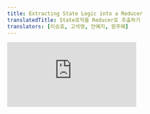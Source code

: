 ```yaml
---
title: Extracting State Logic into a Reducer
translatedTitle: State로직을 Reducer로 추출하기
translators: [이승효, 고석영, 안예지, 원주혜]
---
```


<iframe 
  style={{aspectRatio: 1.7778, width: '100%'}} 
  src="https://www.youtube.com/embed/playlist?list=PLjQV3hketAJkh6BEl0n4PDS_2fBd0cS9v&index=27"
  title="YouTube video player" 
  frameBorder="0" 
/>

<Intro>

Components with many state updates spread across many event handlers can get overwhelming. For these cases, you can consolidate all the state update logic outside your component in a single function, called a _reducer_.
<Trans>여러 개의 state 업데이트가 여러 이벤트 핸들러에 분산되어 있는 컴포넌트는 과부하가 걸릴 수 있습니다. 이러한 경우, _reducer_ 라고 하는 단일 함수를 통해 컴포넌트 외부의 모든 state 업데이트 로직을 통합할 수 있습니다.</Trans>

</Intro>

<YouWillLearn>

- What a reducer function is
- How to refactor `useState` to `useReducer`
- When to use a reducer
- How to write one well

<TransBlock>
- reducer 함수란 무엇인가
- `useState`를 `useReducer`로 리팩토링 하는 방법
- reducer를 사용해야 하는 경우
- reducer를 잘 작성하는 방법
</TransBlock>

</YouWillLearn>

## Consolidate state logic with a reducer<Trans>reducer로 state 로직 통합하기</Trans> {/*consolidate-state-logic-with-a-reducer*/}

As your components grow in complexity, it can get harder to see at a glance all the different ways in which a component's state gets updated. For example, the `TaskApp` component below holds an array of `tasks` in state and uses three different event handlers to add, remove, and edit tasks:
<Trans>컴포넌트가 복잡해지면 컴포넌트의 state가 업데이트되는 다양한 경우를 한눈에 파악하기 어려워질 수 있습니다. 예를 들어,아래의 `TaskApp` 컴포넌트는 state에 `tasks` 배열을 보유하고 있으며, 세 가지의 이벤트 핸들러를 사용하여 task를 추가, 제거 및 수정합니다:</Trans>

<Sandpack>

```js App.js
import { useState } from 'react';
import AddTask from './AddTask.js';
import TaskList from './TaskList.js';

export default function TaskApp() {
  const [tasks, setTasks] = useState(initialTasks);

  function handleAddTask(text) {
    setTasks([
      ...tasks,
      {
        id: nextId++,
        text: text,
        done: false,
      },
    ]);
  }

  function handleChangeTask(task) {
    setTasks(
      tasks.map((t) => {
        if (t.id === task.id) {
          return task;
        } else {
          return t;
        }
      })
    );
  }

  function handleDeleteTask(taskId) {
    setTasks(tasks.filter((t) => t.id !== taskId));
  }

  return (
    <>
      <h1>Prague itinerary</h1>
      <AddTask onAddTask={handleAddTask} />
      <TaskList
        tasks={tasks}
        onChangeTask={handleChangeTask}
        onDeleteTask={handleDeleteTask}
      />
    </>
  );
}

let nextId = 3;
const initialTasks = [
  {id: 0, text: 'Visit Kafka Museum', done: true},
  {id: 1, text: 'Watch a puppet show', done: false},
  {id: 2, text: 'Lennon Wall pic', done: false},
];
```

```js AddTask.js hidden
import { useState } from 'react';

export default function AddTask({onAddTask}) {
  const [text, setText] = useState('');
  return (
    <>
      <input
        placeholder="Add task"
        value={text}
        onChange={(e) => setText(e.target.value)}
      />
      <button
        onClick={() => {
          setText('');
          onAddTask(text);
        }}>
        Add
      </button>
    </>
  );
}
```

```js TaskList.js hidden
import { useState } from 'react';

export default function TaskList({tasks, onChangeTask, onDeleteTask}) {
  return (
    <ul>
      {tasks.map((task) => (
        <li key={task.id}>
          <Task task={task} onChange={onChangeTask} onDelete={onDeleteTask} />
        </li>
      ))}
    </ul>
  );
}

function Task({task, onChange, onDelete}) {
  const [isEditing, setIsEditing] = useState(false);
  let taskContent;
  if (isEditing) {
    taskContent = (
      <>
        <input
          value={task.text}
          onChange={(e) => {
            onChange({
              ...task,
              text: e.target.value,
            });
          }}
        />
        <button onClick={() => setIsEditing(false)}>Save</button>
      </>
    );
  } else {
    taskContent = (
      <>
        {task.text}
        <button onClick={() => setIsEditing(true)}>Edit</button>
      </>
    );
  }
  return (
    <label>
      <input
        type="checkbox"
        checked={task.done}
        onChange={(e) => {
          onChange({
            ...task,
            done: e.target.checked,
          });
        }}
      />
      {taskContent}
      <button onClick={() => onDelete(task.id)}>Delete</button>
    </label>
  );
}
```

```css
button {
  margin: 5px;
}
li {
  list-style-type: none;
}
ul,
li {
  margin: 0;
  padding: 0;
}
```

</Sandpack>

Each of its event handlers calls `setTasks` in order to update the state. As this component grows, so does the amount of state logic sprinkled throughout it. To reduce this complexity and keep all your logic in one easy-to-access place, you can move that state logic into a single function outside your component, **called a "reducer".**
<Trans>각 이벤트 핸들러는 state를 업데이트하기 위해 `setTasks`를 호출합니다. 컴포넌트가 커질수록 여기저기 흩어져 있는 state 로직의 양도 늘어납니다. 복잡성을 줄이고 모든 로직을 접근하기 쉽게 한 곳에 모으려면, state 로직을 컴포넌트 외부의 **reducer라고 하는** 단일 함수로 옮길 수 있습니다.</Trans>

Reducers are a different way to handle state. You can migrate from `useState` to `useReducer` in three steps:
<Trans>Reducer는 state를 관리하는 다른 방법입니다. `useState`에서 `useReducer`로 마이그레이션하는 방법은 세 단계로 진행됩니다:</Trans>

1. **Move** from setting state to dispatching actions.
2. **Write** a reducer function.
3. **Use** the reducer from your component.

<TransBlock>
  1. state를 설정하는 것에서 action들을 전달하는 것으로 **변경**하기
  2. reducer 함수 **작성**하기
  3. 컴포넌트에서 reducer **사용**하기
</TransBlock>

### Step 1: Move from setting state to dispatching actions<Trans>state 설정을 action들의 전달로 바꾸기</Trans> {/*step-1-move-from-setting-state-to-dispatching-actions*/}

Your event handlers currently specify _what to do_ by setting state:
<Trans>현재 이벤트 핸들러는 state를 설정하여 _수행할 작업_ 을 지정하고 있습니다:</Trans>

```js
function handleAddTask(text) {
  setTasks([
    ...tasks,
    {
      id: nextId++,
      text: text,
      done: false,
    },
  ]);
}

function handleChangeTask(task) {
  setTasks(
    tasks.map((t) => {
      if (t.id === task.id) {
        return task;
      } else {
        return t;
      }
    })
  );
}

function handleDeleteTask(taskId) {
  setTasks(tasks.filter((t) => t.id !== taskId));
}
```

Remove all the state setting logic. What you are left with are three event handlers:
<Trans>모든 state 설정 로직을 제거합니다. 이제 세 개의 이벤트 핸들러만 남았습니다:</Trans>

- `handleAddTask(text)` is called when the user presses "Add".
- `handleChangeTask(task)` is called when the user toggles a task or presses "Save".
- `handleDeleteTask(taskId)` is called when the user presses "Delete".

<TransBlock>
  - 사용자가 "Add"를 누르면 `handleAddTask(text)`가 호출됩니다.
  - 사용자가 task를 토글하거나 "Save"를 누르면 `handleChangeTask(task)`가 호출됩니다.
  - 사용자가 "Delete"를 누르면 `handleDeleteTask(taskId)`가 호출됩니다.
</TransBlock>

Managing state with reducers is slightly different from directly setting state. Instead of telling React "what to do" by setting state, you specify "what the user just did" by dispatching "actions" from your event handlers. (The state update logic will live elsewhere!) So instead of "setting `tasks`" via an event handler, you're dispatching an "added/changed/deleted a task" action. This is more descriptive of the user's intent.
<Trans>reducer를 사용한 state 관리는 state를 직접 설정하는 것과 약간 다릅니다. state를 설정하여 React에게 "무엇을 할 지"를 지시하는 대신, 이벤트 핸들러에서 "action"을 전달하여 "사용자가 방금 한 일"을 지정합니다. (state 업데이트 로직은 다른 곳에 있습니다!) 즉, 이벤트 핸들러를 통해 "`tasks`를 설정"하는 대신 "task를 추가/변경/삭제"하는 action을 전달하는 것입니다. 이러한 방식이 사용자의 의도를 더 명확하게 설명합니다.</Trans>

```js
function handleAddTask(text) {
  dispatch({
    type: 'added',
    id: nextId++,
    text: text,
  });
}

function handleChangeTask(task) {
  dispatch({
    type: 'changed',
    task: task,
  });
}

function handleDeleteTask(taskId) {
  dispatch({
    type: 'deleted',
    id: taskId,
  });
}
```

The object you pass to `dispatch` is called an "action":
<Trans>`dispatch` 함수에 넣어준 객체를 "action" 이라고 합니다:</Trans>

```js {3-7}
function handleDeleteTask(taskId) {
  dispatch(
    // "action" object:
    {
      type: 'deleted',
      id: taskId,
    }
  );
}
```

It is a regular JavaScript object. You decide what to put in it, but generally it should contain the minimal information about _what happened_. (You will add the `dispatch` function itself in a later step.)
<Trans>이 객체는 일반적인 JavaScript 객체입니다. 여기에 무엇을 넣을지는 여러분이 결정하지만, 일반적으로 _무슨 일이 일어났는지_ 에 대한 최소한의 정보를 포함해야 합니다. (`dispatch` 함수 자체는 이후 단계에서 추가할 것입니다.)</Trans>

<Note>

An action object can have any shape.
<Trans>action 객체는 어떤 형태든 될 수 있습니다.</Trans>

By convention, it is common to give it a string `type` that describes what happened, and pass any additional information in other fields. The `type` is specific to a component, so in this example either `'added'` or `'added_task'` would be fine. Choose a name that says what happened!
<Trans>그렇지만 무슨 일이 일어나는지 설명하는 문자열 타입의 `type`을 지정하고 추가적인 정보는 다른 필드를 통해 전달하도록 작성하는게 일반적입니다. `type`은 컴포넌트에 따라 다르므로 이 예에서는 `'added'` 또는 `'added_task'`를 사용하면 됩니다. 무슨 일이 일어나는지를 설명하는 이름을 선택하세요!</Trans>

```js
dispatch({
  // specific to component
  type: 'what_happened',
  // other fields go here
});
```

</Note>

### Step 2: Write a reducer function<Trans>reducer 함수 작성하기</Trans> {/*step-2-write-a-reducer-function*/}

A reducer function is where you will put your state logic. It takes two arguments, the current state and the action object, and it returns the next state:
<Trans>reducer 함수에 state 로직을 둘 수 있습니다. 이 함수는 두 개의 매개변수를 가지는데, 하나는 현재 state이고 하나는 action 객체입니다. 그리고 이 함수가 다음 state를 반환합니다:</Trans>

```js
function yourReducer(state, action) {
  // return next state for React to set
}
```

React will set the state to what you return from the reducer.
<Trans>React는 reducer로부터 반환된 것을 state로 설정할 것입니다.</Trans>

To move your state setting logic from your event handlers to a reducer function in this example, you will:
<Trans>state를 설정하는 로직을 이벤트 핸들러에서 reducer 함수로 옮기기 위해서 다음과 같이 진행해 보세요:</Trans>

1. Declare the current state (`tasks`) as the first argument.
2. Declare the `action` object as the second argument.
3. Return the _next_ state from the reducer (which React will set the state to).

<TransBlock>
  1. 현재의 state(`tasks`)를 첫 번째 매개변수로 선언하세요.
  2. `action` 객체를 두 번째 매개변수로 선언하세요.
  3. _다음_ state를 reducer 함수에서 반환하세요. (React가 state로 설정할 것입니다.)
</TransBlock>

Here is all the state setting logic migrated to a reducer function:
<Trans>아래는 모든 state 설정 로직을 reducer 함수로 옮긴 내용입니다:</Trans>

```js
function tasksReducer(tasks, action) {
  if (action.type === 'added') {
    return [
      ...tasks,
      {
        id: action.id,
        text: action.text,
        done: false,
      },
    ];
  } else if (action.type === 'changed') {
    return tasks.map((t) => {
      if (t.id === action.task.id) {
        return action.task;
      } else {
        return t;
      }
    });
  } else if (action.type === 'deleted') {
    return tasks.filter((t) => t.id !== action.id);
  } else {
    throw Error('Unknown action: ' + action.type);
  }
}
```

Because the reducer function takes state (`tasks`) as an argument, you can **declare it outside of your component.** This decreases the indentation level and can make your code easier to read.
<Trans>reducer 함수는 state(`tasks`)를 매개변수로 갖기 때문에, **컴포넌트 밖에서 reducer 함수를 선언**할 수 있습니다. 이렇게 하면 들여쓰기 단계도 줄이고 코드를 읽기 쉽게 만들 수 있습니다.</Trans>

<Note>

The code above uses if/else statements, but it's a convention to use [switch statements](https://developer.mozilla.org/docs/Web/JavaScript/Reference/Statements/switch) inside reducers. The result is the same, but it can be easier to read switch statements at a glance.
<Trans>위에 있던 코드는 if/else 구문을 사용합니다. 그러나 reducer 안에서는 [switch 구문](https://developer.mozilla.org/docs/Web/JavaScript/Reference/Statements/switch)을 사용하는 게 일반적입니다. 결과는 똑같지만 switch 구문이 한눈에 봐도 읽기 더 편합니다.</Trans>

We'll be using them throughout the rest of this documentation like so:
<Trans>우리는 이 문서의 나머지 부분에서 다음과 같이 reducer 함수를 작성할 것입니다:</Trans>

```js
function tasksReducer(tasks, action) {
  switch (action.type) {
    case 'added': {
      return [
        ...tasks,
        {
          id: action.id,
          text: action.text,
          done: false,
        },
      ];
    }
    case 'changed': {
      return tasks.map((t) => {
        if (t.id === action.task.id) {
          return action.task;
        } else {
          return t;
        }
      });
    }
    case 'deleted': {
      return tasks.filter((t) => t.id !== action.id);
    }
    default: {
      throw Error('Unknown action: ' + action.type);
    }
  }
}
```

We recommend wrapping each `case` block into the `{` and `}` curly braces so that variables declared inside of different `case`s don't clash with each other. Also, a `case` should usually end with a `return`. If you forget to `return`, the code will "fall through" to the next `case`, which can lead to mistakes!
<Trans>case 블럭을 모두 중괄호 `{` 와 `}`로 감싸는 걸 추천합니다. 이렇게 하면 다양한 `case`들 안에서 선언된 변수들이 서로 충돌하지 않습니다. 또한, 하나의 `case`는 보통 `return`으로 끝나야합니다. 만약 `return`을 잊는다면 이 코드는 다음 `case`에 빠지게 될 것이고, 이는 실수로 이어질 수 있습니다. </Trans>

If you're not yet comfortable with switch statements, using if/else is completely fine.
<Trans>아직 switch 구문에 익숙하지 않다면, if/else를 사용하는 것도 전혀 지장이 없습니다.</Trans>

</Note>

<DeepDive>

#### Why are reducers called this way?<Trans>왜 reducer라고 부를까요?</Trans> {/*why-are-reducers-called-this-way*/}

Although reducers can "reduce" the amount of code inside your component, they are actually named after the [`reduce()`](https://developer.mozilla.org/en-US/docs/Web/JavaScript/Reference/Global_Objects/Array/Reduce) operation that you can perform on arrays.
<Trans>reducer들이 비록 컴포넌트 안에 있는 코드의 양을 “줄여주긴” 하지만, 이건 사실 배열에서 사용하는 [`reduce()`](https://developer.mozilla.org/en-US/docs/Web/JavaScript/Reference/Global_Objects/Array/Reduce) 연산을 따서 지은 이름입니다.</Trans>

The `reduce()` operation lets you take an array and "accumulate" a single value out of many:
<Trans>`reduce()` 연산은 배열을 가지고 많은 값들을 하나의 값으로 "누적"할 수 있습니다.</Trans>

```
const arr = [1, 2, 3, 4, 5];
const sum = arr.reduce(
  (result, number) => result + number
); // 1 + 2 + 3 + 4 + 5
```

The function you pass to `reduce` is known as a "reducer". It takes the _result so far_ and the _current item,_ then it returns the _next result._ React reducers are an example of the same idea: they take the _state so far_ and the _action_, and return the _next state._ In this way, they accumulate actions over time into state.
<Trans>`reduce`로 넘기는 함수가 “reducer”로 알려져 있습니다. _지금까지의 결과_ 와 _현재의 아이템_ 을 가지고, _다음 결과_ 를 반환합니다. React reducer는 이 아이디어와 똑같은 예시입니다. React reducer도 _지금까지의 state_ 와 _action_ 을 가지고 _다음 state_ 를 반환합니다. 이런 방식으로 시간이 지나면서 action들을 state로 모으게 됩니다.</Trans>

You could even use the `reduce()` method with an `initialState` and an array of `actions` to calculate the final state by passing your reducer function to it:
<Trans>심지어 `reduce()` 메서드를 `initialState`와 `actions` 배열을 사용해서 reducer로 최종 state를 계산할 수도 있습니다: </Trans>

<Sandpack>

```js index.js active
import tasksReducer from './tasksReducer.js';

let initialState = [];
let actions = [
  {type: 'added', id: 1, text: 'Visit Kafka Museum'},
  {type: 'added', id: 2, text: 'Watch a puppet show'},
  {type: 'deleted', id: 1},
  {type: 'added', id: 3, text: 'Lennon Wall pic'},
];

let finalState = actions.reduce(tasksReducer, initialState);

const output = document.getElementById('output');
output.textContent = JSON.stringify(finalState, null, 2);
```

```js tasksReducer.js
export default function tasksReducer(tasks, action) {
  switch (action.type) {
    case 'added': {
      return [
        ...tasks,
        {
          id: action.id,
          text: action.text,
          done: false,
        },
      ];
    }
    case 'changed': {
      return tasks.map((t) => {
        if (t.id === action.task.id) {
          return action.task;
        } else {
          return t;
        }
      });
    }
    case 'deleted': {
      return tasks.filter((t) => t.id !== action.id);
    }
    default: {
      throw Error('Unknown action: ' + action.type);
    }
  }
}
```

```html public/index.html
<pre id="output"></pre>
```

</Sandpack>

You probably won't need to do this yourself, but this is similar to what React does!
<Trans>이 작업을 직접 할 필요는 없겠지만, 이것은 React가 하는 것과 비슷합니다!</Trans>

</DeepDive>

### Step 3: Use the reducer from your component<Trans>컴포넌트에서 reducer 사용하기</Trans> {/*step-3-use-the-reducer-from-your-component*/}

Finally, you need to hook up the `tasksReducer` to your component. Import the `useReducer` Hook from React:
<Trans>마지막으로, 컴포넌트에 `tasksReducer`를 연결해야 합니다. React에서 `useReducer` Hook을 import하세요:</Trans>

```js
import { useReducer } from 'react';
```

Then you can replace `useState`:
<Trans>그런 다음, `useState` 대신:</Trans>

```js
const [tasks, setTasks] = useState(initialTasks);
```

with `useReducer` like so:
<Trans>`useReducer`로 바꿔주세요:</Trans>

```js
const [tasks, dispatch] = useReducer(tasksReducer, initialTasks);
```

The `useReducer` Hook is similar to `useState`—you must pass it an initial state and it returns a stateful value and a way to set state (in this case, the dispatch function). But it's a little different.
<Trans>`useReducer` Hook은 `useState`와 비슷합니다. 초기 state 값을 전달해야 하며, 그 결과로 state 값과 state 설정자 함수(useReducer의 경우 dispatch 함수)를 반환합니다. 하지만 조금 다른 점이 있습니다.</Trans>

The `useReducer` Hook takes two arguments:
<Trans>`useReducer` Hook은 두 개의 인자를 받습니다:</Trans>

1. A reducer function
2. An initial state

<TransBlock>
  1. reducer 함수
  2. 초기 state
</TransBlock>

And it returns:
<Trans>그리고 아래 내용을 반환합니다:</Trans>

1. A stateful value
2. A dispatch function (to "dispatch" user actions to the reducer)

<TransBlock>
  1. state값
  2. dispatch 함수 (사용자의 action을 reducer에 “전달”해주는 함수)
</TransBlock>

Now it's fully wired up! Here, the reducer is declared at the bottom of the component file:
<Trans>이제 완전히 연결되었습니다! 이제 reducer는 컴포넌트 파일 하단에 선언되어 있습니다: </Trans>

<Sandpack>

```js App.js
import { useReducer } from 'react';
import AddTask from './AddTask.js';
import TaskList from './TaskList.js';

export default function TaskApp() {
  const [tasks, dispatch] = useReducer(tasksReducer, initialTasks);

  function handleAddTask(text) {
    dispatch({
      type: 'added',
      id: nextId++,
      text: text,
    });
  }

  function handleChangeTask(task) {
    dispatch({
      type: 'changed',
      task: task,
    });
  }

  function handleDeleteTask(taskId) {
    dispatch({
      type: 'deleted',
      id: taskId,
    });
  }

  return (
    <>
      <h1>Prague itinerary</h1>
      <AddTask onAddTask={handleAddTask} />
      <TaskList
        tasks={tasks}
        onChangeTask={handleChangeTask}
        onDeleteTask={handleDeleteTask}
      />
    </>
  );
}

function tasksReducer(tasks, action) {
  switch (action.type) {
    case 'added': {
      return [
        ...tasks,
        {
          id: action.id,
          text: action.text,
          done: false,
        },
      ];
    }
    case 'changed': {
      return tasks.map((t) => {
        if (t.id === action.task.id) {
          return action.task;
        } else {
          return t;
        }
      });
    }
    case 'deleted': {
      return tasks.filter((t) => t.id !== action.id);
    }
    default: {
      throw Error('Unknown action: ' + action.type);
    }
  }
}

let nextId = 3;
const initialTasks = [
  {id: 0, text: 'Visit Kafka Museum', done: true},
  {id: 1, text: 'Watch a puppet show', done: false},
  {id: 2, text: 'Lennon Wall pic', done: false},
];
```

```js AddTask.js hidden
import { useState } from 'react';

export default function AddTask({onAddTask}) {
  const [text, setText] = useState('');
  return (
    <>
      <input
        placeholder="Add task"
        value={text}
        onChange={(e) => setText(e.target.value)}
      />
      <button
        onClick={() => {
          setText('');
          onAddTask(text);
        }}>
        Add
      </button>
    </>
  );
}
```

```js TaskList.js hidden
import { useState } from 'react';

export default function TaskList({tasks, onChangeTask, onDeleteTask}) {
  return (
    <ul>
      {tasks.map((task) => (
        <li key={task.id}>
          <Task task={task} onChange={onChangeTask} onDelete={onDeleteTask} />
        </li>
      ))}
    </ul>
  );
}

function Task({task, onChange, onDelete}) {
  const [isEditing, setIsEditing] = useState(false);
  let taskContent;
  if (isEditing) {
    taskContent = (
      <>
        <input
          value={task.text}
          onChange={(e) => {
            onChange({
              ...task,
              text: e.target.value,
            });
          }}
        />
        <button onClick={() => setIsEditing(false)}>Save</button>
      </>
    );
  } else {
    taskContent = (
      <>
        {task.text}
        <button onClick={() => setIsEditing(true)}>Edit</button>
      </>
    );
  }
  return (
    <label>
      <input
        type="checkbox"
        checked={task.done}
        onChange={(e) => {
          onChange({
            ...task,
            done: e.target.checked,
          });
        }}
      />
      {taskContent}
      <button onClick={() => onDelete(task.id)}>Delete</button>
    </label>
  );
}
```

```css
button {
  margin: 5px;
}
li {
  list-style-type: none;
}
ul,
li {
  margin: 0;
  padding: 0;
}
```

</Sandpack>

If you want, you can even move the reducer to a different file:
<Trans>원한다면, reducer를 다른 파일로 분리하는 것도 가능합니다:</Trans>

<Sandpack>

```js App.js
import { useReducer } from 'react';
import AddTask from './AddTask.js';
import TaskList from './TaskList.js';
import tasksReducer from './tasksReducer.js';

export default function TaskApp() {
  const [tasks, dispatch] = useReducer(tasksReducer, initialTasks);

  function handleAddTask(text) {
    dispatch({
      type: 'added',
      id: nextId++,
      text: text,
    });
  }

  function handleChangeTask(task) {
    dispatch({
      type: 'changed',
      task: task,
    });
  }

  function handleDeleteTask(taskId) {
    dispatch({
      type: 'deleted',
      id: taskId,
    });
  }

  return (
    <>
      <h1>Prague itinerary</h1>
      <AddTask onAddTask={handleAddTask} />
      <TaskList
        tasks={tasks}
        onChangeTask={handleChangeTask}
        onDeleteTask={handleDeleteTask}
      />
    </>
  );
}

let nextId = 3;
const initialTasks = [
  {id: 0, text: 'Visit Kafka Museum', done: true},
  {id: 1, text: 'Watch a puppet show', done: false},
  {id: 2, text: 'Lennon Wall pic', done: false},
];
```

```js tasksReducer.js
export default function tasksReducer(tasks, action) {
  switch (action.type) {
    case 'added': {
      return [
        ...tasks,
        {
          id: action.id,
          text: action.text,
          done: false,
        },
      ];
    }
    case 'changed': {
      return tasks.map((t) => {
        if (t.id === action.task.id) {
          return action.task;
        } else {
          return t;
        }
      });
    }
    case 'deleted': {
      return tasks.filter((t) => t.id !== action.id);
    }
    default: {
      throw Error('Unknown action: ' + action.type);
    }
  }
}
```

```js AddTask.js hidden
import { useState } from 'react';

export default function AddTask({onAddTask}) {
  const [text, setText] = useState('');
  return (
    <>
      <input
        placeholder="Add task"
        value={text}
        onChange={(e) => setText(e.target.value)}
      />
      <button
        onClick={() => {
          setText('');
          onAddTask(text);
        }}>
        Add
      </button>
    </>
  );
}
```

```js TaskList.js hidden
import { useState } from 'react';

export default function TaskList({tasks, onChangeTask, onDeleteTask}) {
  return (
    <ul>
      {tasks.map((task) => (
        <li key={task.id}>
          <Task task={task} onChange={onChangeTask} onDelete={onDeleteTask} />
        </li>
      ))}
    </ul>
  );
}

function Task({task, onChange, onDelete}) {
  const [isEditing, setIsEditing] = useState(false);
  let taskContent;
  if (isEditing) {
    taskContent = (
      <>
        <input
          value={task.text}
          onChange={(e) => {
            onChange({
              ...task,
              text: e.target.value,
            });
          }}
        />
        <button onClick={() => setIsEditing(false)}>Save</button>
      </>
    );
  } else {
    taskContent = (
      <>
        {task.text}
        <button onClick={() => setIsEditing(true)}>Edit</button>
      </>
    );
  }
  return (
    <label>
      <input
        type="checkbox"
        checked={task.done}
        onChange={(e) => {
          onChange({
            ...task,
            done: e.target.checked,
          });
        }}
      />
      {taskContent}
      <button onClick={() => onDelete(task.id)}>Delete</button>
    </label>
  );
}
```

```css
button {
  margin: 5px;
}
li {
  list-style-type: none;
}
ul,
li {
  margin: 0;
  padding: 0;
}
```

</Sandpack>

Component logic can be easier to read when you separate concerns like this. Now the event handlers only specify _what happened_ by dispatching actions, and the reducer function determines _how the state updates_ in response to them.
<Trans>이렇게 관심사를 분리하면 컴포넌트 로직을 더 쉽게 읽을 수 있습니다. 이제 이벤트 핸들러는 action을 전달하여 _무슨 일이 일어났는지_ 만 지정하고, reducer 함수는 action에 대한 응답으로 _state가 어떻게 변경되는지_ 를 결정합니다.</Trans>

## Comparing `useState` and `useReducer`<Trans>`useState`와 `useReducer` 비교하기</Trans> {/*comparing-usestate-and-usereducer*/}

Reducers are not without downsides! Here's a few ways you can compare them:
<Trans>Reducer도 좋은 점만 있는 것은 아닙니다! 다음은 useState 와 useReducer 를 비교할 수 있는 몇 가지 방법입니다:</Trans>

- **Code size:** Generally, with `useState` you have to write less code upfront. With `useReducer`, you have to write both a reducer function _and_ dispatch actions. However, `useReducer` can help cut down on the code if many event handlers modify state in a similar way.
<Trans>**코드 크기:** 일반적으로 `useState`를 사용하면 미리 작성해야 하는 코드가 줄어듭니다. `useReducer`를 사용하면 reducer 함수 _와_ action을 전달하는 부분 모두 작성해야 합니다. 하지만 많은 이벤트 핸들러가 비슷한 방식으로 state를 업데이트하는 경우 `useReducer`를 사용하면 코드를 줄이는 데 도움이 될 수 있습니다.</Trans>
- **Readability:** `useState` is very easy to read when the state updates are simple. When they get more complex, they can bloat your component's code and make it difficult to scan. In this case, `useReducer` lets you cleanly separate the _how_ of update logic from the _what happened_ of event handlers.
<Trans>**가독성:** `useState`로 간단한 state를 업데이트 하는 경우 가독성이 좋습니다. 그렇지만 state의 구조가 더욱 복잡해지면, 컴포넌트의 코드의 양이 부풀어 오르고 한눈에 읽기 어려워질 수 있습니다. 이 경우 `useReducer`를 사용하면 업데이트 로직이 _어떻게 동작_ 하는지와 이벤트 핸들러를 통해 _무엇이 일어났는지_ 를 깔끔하게 분리할 수 있습니다.</Trans>
- **Debugging:** When you have a bug with `useState`, it can be difficult to tell _where_ the state was set incorrectly, and _why_. With `useReducer`, you can add a console log into your reducer to see every state update, and _why_ it happened (due to which `action`). If each `action` is correct, you'll know that the mistake is in the reducer logic itself. However, you have to step through more code than with `useState`.
<Trans>**디버깅:** `useState`에 버그가 있는 경우, state가 _어디서_ 잘못 설정되었는지, 그리고 _왜 그런지_ 알기 어려울 수 있습니다. `useReducer`를 사용하면, reducer에 콘솔 로그를 추가하여 모든 state 업데이트와 _왜_ (어떤 action으로 인해) 버그가 발생했는지 확인할 수 있습니다. 각 `action`이 정확하다면, 버그가 reducer 로직 자체에 있다는 것을 알 수 있습니다. 하지만 `useState`를 사용할 때보다 더 많은 코드를 살펴봐야 합니다.</Trans>
- **Testing:** A reducer is a pure function that doesn't depend on your component. This means that you can export and test it separately in isolation. While generally it's best to test components in a more realistic environment, for complex state update logic it can be useful to assert that your reducer returns a particular state for a particular initial state and action.
<Trans>**테스팅:** reducer는 컴포넌트에 의존하지 않는 순수한 함수입니다. 즉, 별도로 분리해서 내보내거나 테스트할 수 있습니다. 일반적으로 보다 현실적인 환경에서 컴포넌트를 테스트하는 것이 가장 좋지만, 복잡한 state 업데이트 로직의 경우 reducer가 특정 초기 state와 action에 대해 특정 state를 반환한다고 단언하는 것이 유용할 수 있습니다.</Trans>
- **Personal preference:** Some people like reducers, others don't. That's okay. It's a matter of preference. You can always convert between `useState` and `useReducer` back and forth: they are equivalent!
<Trans>**개인 취향:** 어떤 사람은 reducer를 좋아하고 어떤 사람은 싫어합니다. 괜찮습니다. 취향의 문제니까요. `useState` 와 `useReducer`는 언제든지 앞뒤로 변환할 수 있으며, 서로 동등합니다!</Trans>

We recommend using a reducer if you often encounter bugs due to incorrect state updates in some component, and want to introduce more structure to its code. You don't have to use reducers for everything: feel free to mix and match! You can even `useState` and `useReducer` in the same component.
<Trans>일부 컴포넌트에서 잘못된 state 업데이트로 인해 버그가 자주 발생하고 코드에 더 많은 구조를 도입하려는 경우 reducer를 사용하는 것이 좋습니다. 모든 컴포넌트에 reducer를 사용할 필요는 없으니 자유롭게 섞어서 사용하세요! 심지어 같은 컴포넌트에서 `useState`와 `useReducer`를 함께 사용할 수도 있습니다.</Trans>

## Writing reducers well<Trans>reducer 잘 작성하기</Trans> {/*writing-reducers-well*/}

Keep these two tips in mind when writing reducers:
<Trans>reducer를 작성할 때 다음 두 개의 팁을 기억하세요:</Trans>

- **Reducers must be pure.** Similar to [state updater functions](/learn/queueing-a-series-of-state-updates), reducers run during rendering! (Actions are queued until the next render.) This means that reducers [must be pure](/learn/keeping-components-pure)—same inputs always result in the same output. They should not send requests, schedule timeouts, or perform any side effects (operations that impact things outside the component). They should update [objects](/learn/updating-objects-in-state) and [arrays](/learn/updating-arrays-in-state) without mutations.
<Trans>**reducer는 반드시 순수해야 합니다.** [state 설정 함수](/learn/queueing-a-series-of-state-updates)와 비슷하게, reducer는 렌더링 중에 실행됩니다! (action은 다음 렌더링까지 대기합니다.) 즉, reducer는 [반드시 순수](/learn/keeping-components-pure)해야 합니다. 즉, 입력 값이 같다면 결과 값도 항상 같아야 합니다. 요청을 보내거나 timeout을 스케쥴링하거나 사이드 이펙트(컴포넌트 외부에 영향을 미치는 작업)을 수행해서는 안 됩니다. reducer는 [객체](/learn/updating-objects-in-state) 및 [배열](/learn/updating-arrays-in-state)을 변이 없이 업데이트해야 합니다.</Trans>

- **Each action describes a single user interaction, even if that leads to multiple changes in the data.** For example, if a user presses "Reset" on a form with five fields managed by a reducer, it makes more sense to dispatch one `reset_form` action rather than five separate `set_field` actions. If you log every action in a reducer, that log should be clear enough for you to reconstruct what interactions or responses happened in what order. This helps with debugging!
<Trans>**각 action은 여러 데이터가 변경되더라도, 하나의 사용자 상호작용을 설명해야 합니다.** 예를 들어,사용자가 reducer가 관리하는 5개의 필드가 있는 양식에서 '재설정'을 누른 경우, 5개의 개별 `set_field action`보다는 하나의 `reset_form action`을 전송하는 것이 더 합리적입니다. 모든 action을 reducer에 기록하면 어떤 상호작용이나 응답이 어떤 순서로 일어났는지 재구성할 수 있을 만큼 로그가 명확해야 합니다. 이는 디버깅에 도움이 됩니다!</Trans>

## Writing concise reducers with Immer<Trans>Immer를 사용하여 간결한 reducer 작성하기</Trans> {/*writing-concise-reducers-with-immer*/}

Just like with [updating objects](/learn/updating-objects-in-state#write-concise-update-logic-with-immer) and [arrays](/learn/updating-arrays-in-state#write-concise-update-logic-with-immer) in regular state, you can use the Immer library to make reducers more concise. Here, [`useImmerReducer`](https://github.com/immerjs/use-immer#useimmerreducer) lets you mutate the state with `push` or `arr[i] =` assignment:
<Trans>일반 state의 [객체](/learn/updating-objects-in-state#write-concise-update-logic-with-immer)와 [배열을 변경](/learn/updating-arrays-in-state#write-concise-update-logic-with-immer)할 때와 마찬가지로 Immer 라이브러리를 사용해 reducer를 더 간결하게 만들 수 있습니다. 여기서 `useImmerReducer`를 사용하면 `push` 또는 `arr[i] =` 할당으로 state를 변이할 수 있습니다:</Trans>

<Sandpack>

```js App.js
import { useImmerReducer } from 'use-immer';
import AddTask from './AddTask.js';
import TaskList from './TaskList.js';

function tasksReducer(draft, action) {
  switch (action.type) {
    case 'added': {
      draft.push({
        id: action.id,
        text: action.text,
        done: false,
      });
      break;
    }
    case 'changed': {
      const index = draft.findIndex((t) => t.id === action.task.id);
      draft[index] = action.task;
      break;
    }
    case 'deleted': {
      return draft.filter((t) => t.id !== action.id);
    }
    default: {
      throw Error('Unknown action: ' + action.type);
    }
  }
}

export default function TaskApp() {
  const [tasks, dispatch] = useImmerReducer(tasksReducer, initialTasks);

  function handleAddTask(text) {
    dispatch({
      type: 'added',
      id: nextId++,
      text: text,
    });
  }

  function handleChangeTask(task) {
    dispatch({
      type: 'changed',
      task: task,
    });
  }

  function handleDeleteTask(taskId) {
    dispatch({
      type: 'deleted',
      id: taskId,
    });
  }

  return (
    <>
      <h1>Prague itinerary</h1>
      <AddTask onAddTask={handleAddTask} />
      <TaskList
        tasks={tasks}
        onChangeTask={handleChangeTask}
        onDeleteTask={handleDeleteTask}
      />
    </>
  );
}

let nextId = 3;
const initialTasks = [
  {id: 0, text: 'Visit Kafka Museum', done: true},
  {id: 1, text: 'Watch a puppet show', done: false},
  {id: 2, text: 'Lennon Wall pic', done: false},
];
```

```js AddTask.js hidden
import { useState } from 'react';

export default function AddTask({onAddTask}) {
  const [text, setText] = useState('');
  return (
    <>
      <input
        placeholder="Add task"
        value={text}
        onChange={(e) => setText(e.target.value)}
      />
      <button
        onClick={() => {
          setText('');
          onAddTask(text);
        }}>
        Add
      </button>
    </>
  );
}
```

```js TaskList.js hidden
import { useState } from 'react';

export default function TaskList({tasks, onChangeTask, onDeleteTask}) {
  return (
    <ul>
      {tasks.map((task) => (
        <li key={task.id}>
          <Task task={task} onChange={onChangeTask} onDelete={onDeleteTask} />
        </li>
      ))}
    </ul>
  );
}

function Task({task, onChange, onDelete}) {
  const [isEditing, setIsEditing] = useState(false);
  let taskContent;
  if (isEditing) {
    taskContent = (
      <>
        <input
          value={task.text}
          onChange={(e) => {
            onChange({
              ...task,
              text: e.target.value,
            });
          }}
        />
        <button onClick={() => setIsEditing(false)}>Save</button>
      </>
    );
  } else {
    taskContent = (
      <>
        {task.text}
        <button onClick={() => setIsEditing(true)}>Edit</button>
      </>
    );
  }
  return (
    <label>
      <input
        type="checkbox"
        checked={task.done}
        onChange={(e) => {
          onChange({
            ...task,
            done: e.target.checked,
          });
        }}
      />
      {taskContent}
      <button onClick={() => onDelete(task.id)}>Delete</button>
    </label>
  );
}
```

```css
button {
  margin: 5px;
}
li {
  list-style-type: none;
}
ul,
li {
  margin: 0;
  padding: 0;
}
```

```json package.json
{
  "dependencies": {
    "immer": "1.7.3",
    "react": "latest",
    "react-dom": "latest",
    "react-scripts": "latest",
    "use-immer": "0.5.1"
  },
  "scripts": {
    "start": "react-scripts start",
    "build": "react-scripts build",
    "test": "react-scripts test --env=jsdom",
    "eject": "react-scripts eject"
  }
}
```

</Sandpack>

Reducers must be pure, so they shouldn't mutate state. But Immer provides you with a special `draft` object which is safe to mutate. Under the hood, Immer will create a copy of your state with the changes you made to the `draft`. This is why reducers managed by `useImmerReducer` can mutate their first argument and don't need to return state.
<Trans>reducer는 순수해야 하므로 state를 변이하지 않아야 합니다. 하지만 Immer는 안전하게 변이할 수 있는 특별한 `draft` 객체를 제공합니다. 내부적으로 Immer는 사용자가 변경한 `draft`로 state의 복사본을 생성합니다. 이 방식을 통해 `useImmerReducer`로 관리되는 reducer는 첫 번째 인수를 변경할 수 있고, state를 반환할 필요가 없습니다.</Trans>

<Recap>

- To convert from `useState` to `useReducer`:
  1. Dispatch actions from event handlers.
  2. Write a reducer function that returns the next state for a given state and action.
  3. Replace `useState` with `useReducer`.
- Reducers require you to write a bit more code, but they help with debugging and testing.
- Reducers must be pure.
- Each action describes a single user interaction.
- Use Immer if you want to write reducers in a mutating style.

<TransBlock>
- `useSate`에서 `useReducer`로 변환하려면:
  1. 이벤트 핸들러에서 action을 전달합니다.
  2. 주어진 state와 action에 대해 다음 state를 반환하는 reducer 함수를 작성합니다.
  3. `useState`를 `useReducer`로 바꿉니다.
- reducer를 사용하면 코드를 조금 더 작성해야 하지만 디버깅과 테스트에 도움이 됩니다.
- reducer는 반드시 순수해야 합니다.
- 각 action은 단일 사용자 상호작용을 설명해야 합니다.
- 변이 스타일로 reducer를 작성하려면 Immer를 사용하세요.
</TransBlock>

</Recap>

<Challenges>

#### Dispatch actions from event handlers<Trans>이벤트 핸들러에서 action을 dispatch하기</Trans> {/*dispatch-actions-from-event-handlers*/}

Currently, the event handlers in `ContactList.js` and `Chat.js` have `// TODO` comments. This is why typing into the input doesn't work, and clicking on the buttons doesn't change the selected recipient.
<Trans>현재 `ContactList.js`와 `Chat.js`의 이벤트 핸들러에는 `// TODO` 주석이 있습니다. 이 때문에 input에 타이핑해도 작동하지 않고 버튼을 클릭해도 선택한 수신자가 변경되지 않습니다.</Trans>

Replace these two `// TODO`s with the code to `dispatch` the corresponding actions. To see the expected shape and the type of the actions, check the reducer in `messengerReducer.js`. The reducer is already written so you won't need to change it. You only need to dispatch the actions in `ContactList.js` and `Chat.js`.
<Trans>두 개의 `// TODO`를 해당 작업을 `dispatch`하는 코드로 바꾸세요. 예상되는 모양과 action의 유형을 확인하려면 messengerReducer.js에서 reducer를 확인하세요. reducer는 이미 작성되어 있으므로 변경할 필요가 없습니다. `ContactList.js`와 `Chat.js`에서 action을 전달하기만 하면 됩니다.</Trans>

<Hint>

The `dispatch` function is already available in both of these components because it was passed as a prop. So you need to call `dispatch` with the corresponding action object.
<Trans>`dispatch` 함수는 prop으로 전달되었기 때문에 이 두 컴포넌트에서 이미 사용할 수 있습니다. 따라서 해당 action 객체에 상응하는 `dispatch`를 호출해야 합니다.</Trans>

To check the action object shape, you can look at the reducer and see which `action` fields it expects to see. For example, the `changed_selection` case in the reducer looks like this:
<Trans>action 객체 형태를 확인하려면 reducer를 살펴보고 어떤 `action` 필드가 표시될 것으로 예상되는지 확인할 수 있습니다. 예를 들어, reducer의 `changed_selection` 케이스는 다음과 같습니다:</Trans>

```js
case 'changed_selection': {
  return {
    ...state,
    selectedId: action.contactId
  };
}
```

This means that your action object should have a `type: 'changed_selection'`. You also see the `action.contactId` being used, so you need to include a `contactId` property into your action.
<Trans>즉, action 객체에 `type: 'changed_selection'`이 있어야 합니다. 또한 `action.contactId`가 사용되는 것을 볼 수 있으므로 `contactId` 속성을 action에 포함시켜야 합니다.</Trans>

</Hint>

<Sandpack>

```js App.js
import { useReducer } from 'react';
import Chat from './Chat.js';
import ContactList from './ContactList.js';
import { initialState, messengerReducer } from './messengerReducer';

export default function Messenger() {
  const [state, dispatch] = useReducer(messengerReducer, initialState);
  const message = state.message;
  const contact = contacts.find((c) => c.id === state.selectedId);
  return (
    <div>
      <ContactList
        contacts={contacts}
        selectedId={state.selectedId}
        dispatch={dispatch}
      />
      <Chat
        key={contact.id}
        message={message}
        contact={contact}
        dispatch={dispatch}
      />
    </div>
  );
}

const contacts = [
  {id: 0, name: 'Taylor', email: 'taylor@mail.com'},
  {id: 1, name: 'Alice', email: 'alice@mail.com'},
  {id: 2, name: 'Bob', email: 'bob@mail.com'},
];
```

```js messengerReducer.js
export const initialState = {
  selectedId: 0,
  message: 'Hello',
};

export function messengerReducer(state, action) {
  switch (action.type) {
    case 'changed_selection': {
      return {
        ...state,
        selectedId: action.contactId,
        message: '',
      };
    }
    case 'edited_message': {
      return {
        ...state,
        message: action.message,
      };
    }
    default: {
      throw Error('Unknown action: ' + action.type);
    }
  }
}
```

```js ContactList.js
export default function ContactList({contacts, selectedId, dispatch}) {
  return (
    <section className="contact-list">
      <ul>
        {contacts.map((contact) => (
          <li key={contact.id}>
            <button
              onClick={() => {
                // TODO: dispatch changed_selection
              }}>
              {selectedId === contact.id ? <b>{contact.name}</b> : contact.name}
            </button>
          </li>
        ))}
      </ul>
    </section>
  );
}
```

```js Chat.js
import { useState } from 'react';

export default function Chat({contact, message, dispatch}) {
  return (
    <section className="chat">
      <textarea
        value={message}
        placeholder={'Chat to ' + contact.name}
        onChange={(e) => {
          // TODO: dispatch edited_message
          // (Read the input value from e.target.value)
        }}
      />
      <br />
      <button>Send to {contact.email}</button>
    </section>
  );
}
```

```css
.chat,
.contact-list {
  float: left;
  margin-bottom: 20px;
}
ul,
li {
  list-style: none;
  margin: 0;
  padding: 0;
}
li button {
  width: 100px;
  padding: 10px;
  margin-right: 10px;
}
textarea {
  height: 150px;
}
```

</Sandpack>

<Solution>

From the reducer code, you can infer that actions need to look like this:
<Trans>reducer 코드에서 action이 다음과 같이 표시되어야 한다는 것을 유추할 수 있습니다:</Trans>

```js
// When the user presses "Alice"
dispatch({
  type: 'changed_selection',
  contactId: 1,
});

// When user types "Hello!"
dispatch({
  type: 'edited_message',
  message: 'Hello!',
});
```

Here is the example updated to dispatch the corresponding messages:
<Trans>다음은 해당 메시지를 전달하도록 수정된 예제입니다:</Trans>

<Sandpack>

```js App.js
import { useReducer } from 'react';
import Chat from './Chat.js';
import ContactList from './ContactList.js';
import { initialState, messengerReducer } from './messengerReducer';

export default function Messenger() {
  const [state, dispatch] = useReducer(messengerReducer, initialState);
  const message = state.message;
  const contact = contacts.find((c) => c.id === state.selectedId);
  return (
    <div>
      <ContactList
        contacts={contacts}
        selectedId={state.selectedId}
        dispatch={dispatch}
      />
      <Chat
        key={contact.id}
        message={message}
        contact={contact}
        dispatch={dispatch}
      />
    </div>
  );
}

const contacts = [
  {id: 0, name: 'Taylor', email: 'taylor@mail.com'},
  {id: 1, name: 'Alice', email: 'alice@mail.com'},
  {id: 2, name: 'Bob', email: 'bob@mail.com'},
];
```

```js messengerReducer.js
export const initialState = {
  selectedId: 0,
  message: 'Hello',
};

export function messengerReducer(state, action) {
  switch (action.type) {
    case 'changed_selection': {
      return {
        ...state,
        selectedId: action.contactId,
        message: '',
      };
    }
    case 'edited_message': {
      return {
        ...state,
        message: action.message,
      };
    }
    default: {
      throw Error('Unknown action: ' + action.type);
    }
  }
}
```

```js ContactList.js
export default function ContactList({contacts, selectedId, dispatch}) {
  return (
    <section className="contact-list">
      <ul>
        {contacts.map((contact) => (
          <li key={contact.id}>
            <button
              onClick={() => {
                dispatch({
                  type: 'changed_selection',
                  contactId: contact.id,
                });
              }}>
              {selectedId === contact.id ? <b>{contact.name}</b> : contact.name}
            </button>
          </li>
        ))}
      </ul>
    </section>
  );
}
```

```js Chat.js
import { useState } from 'react';

export default function Chat({contact, message, dispatch}) {
  return (
    <section className="chat">
      <textarea
        value={message}
        placeholder={'Chat to ' + contact.name}
        onChange={(e) => {
          dispatch({
            type: 'edited_message',
            message: e.target.value,
          });
        }}
      />
      <br />
      <button>Send to {contact.email}</button>
    </section>
  );
}
```

```css
.chat,
.contact-list {
  float: left;
  margin-bottom: 20px;
}
ul,
li {
  list-style: none;
  margin: 0;
  padding: 0;
}
li button {
  width: 100px;
  padding: 10px;
  margin-right: 10px;
}
textarea {
  height: 150px;
}
```

</Sandpack>

</Solution>

#### Clear the input on sending a message<Trans>메세지 전송 시 입력창 지우기</Trans> {/*clear-the-input-on-sending-a-message*/}

Currently, pressing "Send" doesn't do anything. Add an event handler to the "Send" button that will:
<Trans>지금은 "Send"를 눌러도 아무 일도 일어나지 않습니다. "Send" 버튼에 이벤트 핸들러를 추가해 주세요:</Trans>

1. Show an `alert` with the recipient's email and the message.
2. Clear the message input.

<TransBlock>
1. 수신자의 이메일과 메시지가 포함된 `alert`를 표시하세요.
2. 메시지 입력창을 지우세요.
</TransBlock>

<Sandpack>

```js App.js
import { useReducer } from 'react';
import Chat from './Chat.js';
import ContactList from './ContactList.js';
import { initialState, messengerReducer } from './messengerReducer';

export default function Messenger() {
  const [state, dispatch] = useReducer(messengerReducer, initialState);
  const message = state.message;
  const contact = contacts.find((c) => c.id === state.selectedId);
  return (
    <div>
      <ContactList
        contacts={contacts}
        selectedId={state.selectedId}
        dispatch={dispatch}
      />
      <Chat
        key={contact.id}
        message={message}
        contact={contact}
        dispatch={dispatch}
      />
    </div>
  );
}

const contacts = [
  {id: 0, name: 'Taylor', email: 'taylor@mail.com'},
  {id: 1, name: 'Alice', email: 'alice@mail.com'},
  {id: 2, name: 'Bob', email: 'bob@mail.com'},
];
```

```js messengerReducer.js
export const initialState = {
  selectedId: 0,
  message: 'Hello',
};

export function messengerReducer(state, action) {
  switch (action.type) {
    case 'changed_selection': {
      return {
        ...state,
        selectedId: action.contactId,
        message: '',
      };
    }
    case 'edited_message': {
      return {
        ...state,
        message: action.message,
      };
    }
    default: {
      throw Error('Unknown action: ' + action.type);
    }
  }
}
```

```js ContactList.js
export default function ContactList({contacts, selectedId, dispatch}) {
  return (
    <section className="contact-list">
      <ul>
        {contacts.map((contact) => (
          <li key={contact.id}>
            <button
              onClick={() => {
                dispatch({
                  type: 'changed_selection',
                  contactId: contact.id,
                });
              }}>
              {selectedId === contact.id ? <b>{contact.name}</b> : contact.name}
            </button>
          </li>
        ))}
      </ul>
    </section>
  );
}
```

```js Chat.js active
import { useState } from 'react';

export default function Chat({contact, message, dispatch}) {
  return (
    <section className="chat">
      <textarea
        value={message}
        placeholder={'Chat to ' + contact.name}
        onChange={(e) => {
          dispatch({
            type: 'edited_message',
            message: e.target.value,
          });
        }}
      />
      <br />
      <button>Send to {contact.email}</button>
    </section>
  );
}
```

```css
.chat,
.contact-list {
  float: left;
  margin-bottom: 20px;
}
ul,
li {
  list-style: none;
  margin: 0;
  padding: 0;
}
li button {
  width: 100px;
  padding: 10px;
  margin-right: 10px;
}
textarea {
  height: 150px;
}
```

</Sandpack>

<Solution>

There are a couple of ways you could do it in the "Send" button event handler. One approach is to show an alert and then dispatch an `edited_message` action with an empty `message`:
<Trans>"보내기" 버튼 이벤트 핸들러에서 이 작업을 수행할 수 있는 몇 가지 방법이 있습니다. 한 가지 방법은 경고를 표시한 다음 빈 `message`와 함께 `edited_message` action을 전달하는 것입니다:</Trans>

<Sandpack>

```js App.js
import { useReducer } from 'react';
import Chat from './Chat.js';
import ContactList from './ContactList.js';
import { initialState, messengerReducer } from './messengerReducer';

export default function Messenger() {
  const [state, dispatch] = useReducer(messengerReducer, initialState);
  const message = state.message;
  const contact = contacts.find((c) => c.id === state.selectedId);
  return (
    <div>
      <ContactList
        contacts={contacts}
        selectedId={state.selectedId}
        dispatch={dispatch}
      />
      <Chat
        key={contact.id}
        message={message}
        contact={contact}
        dispatch={dispatch}
      />
    </div>
  );
}

const contacts = [
  {id: 0, name: 'Taylor', email: 'taylor@mail.com'},
  {id: 1, name: 'Alice', email: 'alice@mail.com'},
  {id: 2, name: 'Bob', email: 'bob@mail.com'},
];
```

```js messengerReducer.js
export const initialState = {
  selectedId: 0,
  message: 'Hello',
};

export function messengerReducer(state, action) {
  switch (action.type) {
    case 'changed_selection': {
      return {
        ...state,
        selectedId: action.contactId,
        message: '',
      };
    }
    case 'edited_message': {
      return {
        ...state,
        message: action.message,
      };
    }
    default: {
      throw Error('Unknown action: ' + action.type);
    }
  }
}
```

```js ContactList.js
export default function ContactList({contacts, selectedId, dispatch}) {
  return (
    <section className="contact-list">
      <ul>
        {contacts.map((contact) => (
          <li key={contact.id}>
            <button
              onClick={() => {
                dispatch({
                  type: 'changed_selection',
                  contactId: contact.id,
                });
              }}>
              {selectedId === contact.id ? <b>{contact.name}</b> : contact.name}
            </button>
          </li>
        ))}
      </ul>
    </section>
  );
}
```

```js Chat.js active
import { useState } from 'react';

export default function Chat({contact, message, dispatch}) {
  return (
    <section className="chat">
      <textarea
        value={message}
        placeholder={'Chat to ' + contact.name}
        onChange={(e) => {
          dispatch({
            type: 'edited_message',
            message: e.target.value,
          });
        }}
      />
      <br />
      <button
        onClick={() => {
          alert(`Sending "${message}" to ${contact.email}`);
          dispatch({
            type: 'edited_message',
            message: '',
          });
        }}>
        Send to {contact.email}
      </button>
    </section>
  );
}
```

```css
.chat,
.contact-list {
  float: left;
  margin-bottom: 20px;
}
ul,
li {
  list-style: none;
  margin: 0;
  padding: 0;
}
li button {
  width: 100px;
  padding: 10px;
  margin-right: 10px;
}
textarea {
  height: 150px;
}
```

</Sandpack>

This works and clears the input when you hit "Send".
<Trans>이 코드는 동작하고, '보내기'를 누르면 입력 내용이 지워집니다.</Trans>

However, _from the user's perspective_, sending a message is a different action than editing the field. To reflect that, you could instead create a _new_ action called `sent_message`, and handle it separately in the reducer:
<Trans>그러나 _사용자 관점에서_ 메시지를 보내는 것은 필드를 편집하는 것과는 다른 작업입니다. 이를 반영하기 위해 대신 `sent_message`라는 _새로운_ action을 생성하고 reducer에서 별도로 처리할 수 있습니다:</Trans>

<Sandpack>

```js App.js
import { useReducer } from 'react';
import Chat from './Chat.js';
import ContactList from './ContactList.js';
import { initialState, messengerReducer } from './messengerReducer';

export default function Messenger() {
  const [state, dispatch] = useReducer(messengerReducer, initialState);
  const message = state.message;
  const contact = contacts.find((c) => c.id === state.selectedId);
  return (
    <div>
      <ContactList
        contacts={contacts}
        selectedId={state.selectedId}
        dispatch={dispatch}
      />
      <Chat
        key={contact.id}
        message={message}
        contact={contact}
        dispatch={dispatch}
      />
    </div>
  );
}

const contacts = [
  {id: 0, name: 'Taylor', email: 'taylor@mail.com'},
  {id: 1, name: 'Alice', email: 'alice@mail.com'},
  {id: 2, name: 'Bob', email: 'bob@mail.com'},
];
```

```js messengerReducer.js active
export const initialState = {
  selectedId: 0,
  message: 'Hello',
};

export function messengerReducer(state, action) {
  switch (action.type) {
    case 'changed_selection': {
      return {
        ...state,
        selectedId: action.contactId,
        message: '',
      };
    }
    case 'edited_message': {
      return {
        ...state,
        message: action.message,
      };
    }
    case 'sent_message': {
      return {
        ...state,
        message: '',
      };
    }
    default: {
      throw Error('Unknown action: ' + action.type);
    }
  }
}
```

```js ContactList.js
export default function ContactList({contacts, selectedId, dispatch}) {
  return (
    <section className="contact-list">
      <ul>
        {contacts.map((contact) => (
          <li key={contact.id}>
            <button
              onClick={() => {
                dispatch({
                  type: 'changed_selection',
                  contactId: contact.id,
                });
              }}>
              {selectedId === contact.id ? <b>{contact.name}</b> : contact.name}
            </button>
          </li>
        ))}
      </ul>
    </section>
  );
}
```

```js Chat.js active
import { useState } from 'react';

export default function Chat({contact, message, dispatch}) {
  return (
    <section className="chat">
      <textarea
        value={message}
        placeholder={'Chat to ' + contact.name}
        onChange={(e) => {
          dispatch({
            type: 'edited_message',
            message: e.target.value,
          });
        }}
      />
      <br />
      <button
        onClick={() => {
          alert(`Sending "${message}" to ${contact.email}`);
          dispatch({
            type: 'sent_message',
          });
        }}>
        Send to {contact.email}
      </button>
    </section>
  );
}
```

```css
.chat,
.contact-list {
  float: left;
  margin-bottom: 20px;
}
ul,
li {
  list-style: none;
  margin: 0;
  padding: 0;
}
li button {
  width: 100px;
  padding: 10px;
  margin-right: 10px;
}
textarea {
  height: 150px;
}
```

</Sandpack>

The resulting behavior is the same. But keep in mind that action types should ideally describe "what the user did" rather than "how you want the state to change". This makes it easier to later add more features.
<Trans>결과 동작은 동일합니다. 하지만 action type은 'state가 어떻게 변경되기를 원하는지'가 아니라 '사용자가 무엇을 했는지'를 설명하는 것이 이상적이라는 점을 명심하세요. 이렇게 하면 나중에 더 많은 기능을 추가하기가 더 쉬워집니다.</Trans>

With either solution, it's important that you **don't** place the `alert` inside a reducer. The reducer should be a pure function--it should only calculate the next state. It should not "do" anything, including displaying messages to the user. That should happen in the event handler. (To help catch mistakes like this, React will call your reducers multiple times in Strict Mode. This is why, if you put an alert in a reducer, it fires twice.)
<Trans>어떤 솔루션을 사용하든 reducer 안에 `alert`를 배치하지 **않는 것**이 중요합니다. reducer는 다음 state만 계산하는 순수한 함수여야 합니다. 사용자에게 메시지를 표시하는 등 어떤 '작업'도 해서는 안 됩니다. 이는 이벤트 핸들러에서 발생해야 합니다. (이와 같은 실수를 잡기 위해 React는 Strict Mode에서 reducer를 여러 번 호출합니다. 이것이 바로 reducer에 `alert`를 넣으면 두 번 실행되는 이유입니다).</Trans>

</Solution>

#### Restore input values when switching between tabs<Trans>탭 전환 시 입력값 복구하기</Trans> {/*restore-input-values-when-switching-between-tabs*/}

In this example, switching between different recipients always clears the text input:
<Trans>이 예제에서, 수신자를 전환하면 항상 텍스트 입력이 지워집니다:</Trans>

```js
case 'changed_selection': {
  return {
    ...state,
    selectedId: action.contactId,
    message: '' // Clears the input
  };
```

This is because you don't want to share a single message draft between several recipients. But it would be better if your app "remembered" a draft for each contact separately, restoring them when you switch contacts.
<Trans>이는 여러 수신자 간에 하나의 메시지 초안을 공유하고 싶지 않기 때문입니다. 하지만 앱에서 각 연락처에 대한 초안을 개별적으로 "기억"하여 연락처를 전환할 때 복원하는 것이 더 좋을 것 같습니다.</Trans>

Your task is to change the way the state is structured so that you remember a separate message draft _per contact_. You would need to make a few changes to the reducer, the initial state, and the components.
<Trans>해야 할 일은 *연락처별*로 별도의 메시지 초안을 기억하도록 state의 구조 방식을 변경하는 것입니다. reducer, 초기 state 및 컴포넌트를 몇 가지 변경해야 하세요.</Trans>

<Hint>

You can structure your state like this:
<Trans>다음과 같이 state를 구성할 수 있습니다:</Trans>

```js
export const initialState = {
  selectedId: 0,
  messages: {
    0: 'Hello, Taylor', // Draft for contactId = 0
    1: 'Hello, Alice', // Draft for contactId = 1
  },
};
```

The `[key]: value` [computed property](https://developer.mozilla.org/en-US/docs/Web/JavaScript/Reference/Operators/Object_initializer#computed_property_names) syntax can help you update the `messages` object:
<Trans>`[key]: value`의 [계산된 속성](https://developer.mozilla.org/en-US/docs/Web/JavaScript/Reference/Operators/Object_initializer#computed_property_names) 구문을 사용하면 `messages` 객체를 업데이트하는 데 도움이 될 수 있습니다:</Trans>

```js
{
  ...state.messages,
  [id]: message
}
```

</Hint>

<Sandpack>

```js App.js
import { useReducer } from 'react';
import Chat from './Chat.js';
import ContactList from './ContactList.js';
import { initialState, messengerReducer } from './messengerReducer';

export default function Messenger() {
  const [state, dispatch] = useReducer(messengerReducer, initialState);
  const message = state.message;
  const contact = contacts.find((c) => c.id === state.selectedId);
  return (
    <div>
      <ContactList
        contacts={contacts}
        selectedId={state.selectedId}
        dispatch={dispatch}
      />
      <Chat
        key={contact.id}
        message={message}
        contact={contact}
        dispatch={dispatch}
      />
    </div>
  );
}

const contacts = [
  {id: 0, name: 'Taylor', email: 'taylor@mail.com'},
  {id: 1, name: 'Alice', email: 'alice@mail.com'},
  {id: 2, name: 'Bob', email: 'bob@mail.com'},
];
```

```js messengerReducer.js
export const initialState = {
  selectedId: 0,
  message: 'Hello',
};

export function messengerReducer(state, action) {
  switch (action.type) {
    case 'changed_selection': {
      return {
        ...state,
        selectedId: action.contactId,
        message: '',
      };
    }
    case 'edited_message': {
      return {
        ...state,
        message: action.message,
      };
    }
    case 'sent_message': {
      return {
        ...state,
        message: '',
      };
    }
    default: {
      throw Error('Unknown action: ' + action.type);
    }
  }
}
```

```js ContactList.js
export default function ContactList({contacts, selectedId, dispatch}) {
  return (
    <section className="contact-list">
      <ul>
        {contacts.map((contact) => (
          <li key={contact.id}>
            <button
              onClick={() => {
                dispatch({
                  type: 'changed_selection',
                  contactId: contact.id,
                });
              }}>
              {selectedId === contact.id ? <b>{contact.name}</b> : contact.name}
            </button>
          </li>
        ))}
      </ul>
    </section>
  );
}
```

```js Chat.js
import { useState } from 'react';

export default function Chat({contact, message, dispatch}) {
  return (
    <section className="chat">
      <textarea
        value={message}
        placeholder={'Chat to ' + contact.name}
        onChange={(e) => {
          dispatch({
            type: 'edited_message',
            message: e.target.value,
          });
        }}
      />
      <br />
      <button
        onClick={() => {
          alert(`Sending "${message}" to ${contact.email}`);
          dispatch({
            type: 'sent_message',
          });
        }}>
        Send to {contact.email}
      </button>
    </section>
  );
}
```

```css
.chat,
.contact-list {
  float: left;
  margin-bottom: 20px;
}
ul,
li {
  list-style: none;
  margin: 0;
  padding: 0;
}
li button {
  width: 100px;
  padding: 10px;
  margin-right: 10px;
}
textarea {
  height: 150px;
}
```

</Sandpack>

<Solution>

You'll need to update the reducer to store and update a separate message draft per contact:
<Trans>연락처별로 별도의 메시지 초안을 저장하고 변경하려면 reducer를 변경해야 합니다:</Trans>

```js
// When the input is edited
case 'edited_message': {
  return {
    // Keep other state like selection
    ...state,
    messages: {
      // Keep messages for other contacts
      ...state.messages,
      // But change the selected contact's message
      [state.selectedId]: action.message
    }
  };
}
```

You would also update the `Messenger` component to read the message for the currently selected contact:
<Trans>또한 현재 선택한 연락처의 메시지를 읽도록 `Messenger` 컴포넌트를 업데이트할 수도 있습니다:</Trans>

```js
const message = state.messages[state.selectedId];
```

Here is the complete solution:
<Trans>전체 솔루션은 다음과 같습니다:</Trans>

<Sandpack>

```js App.js
import { useReducer } from 'react';
import Chat from './Chat.js';
import ContactList from './ContactList.js';
import { initialState, messengerReducer } from './messengerReducer';

export default function Messenger() {
  const [state, dispatch] = useReducer(messengerReducer, initialState);
  const message = state.messages[state.selectedId];
  const contact = contacts.find((c) => c.id === state.selectedId);
  return (
    <div>
      <ContactList
        contacts={contacts}
        selectedId={state.selectedId}
        dispatch={dispatch}
      />
      <Chat
        key={contact.id}
        message={message}
        contact={contact}
        dispatch={dispatch}
      />
    </div>
  );
}

const contacts = [
  {id: 0, name: 'Taylor', email: 'taylor@mail.com'},
  {id: 1, name: 'Alice', email: 'alice@mail.com'},
  {id: 2, name: 'Bob', email: 'bob@mail.com'},
];
```

```js messengerReducer.js
export const initialState = {
  selectedId: 0,
  messages: {
    0: 'Hello, Taylor',
    1: 'Hello, Alice',
    2: 'Hello, Bob',
  },
};

export function messengerReducer(state, action) {
  switch (action.type) {
    case 'changed_selection': {
      return {
        ...state,
        selectedId: action.contactId,
      };
    }
    case 'edited_message': {
      return {
        ...state,
        messages: {
          ...state.messages,
          [state.selectedId]: action.message,
        },
      };
    }
    case 'sent_message': {
      return {
        ...state,
        messages: {
          ...state.messages,
          [state.selectedId]: '',
        },
      };
    }
    default: {
      throw Error('Unknown action: ' + action.type);
    }
  }
}
```

```js ContactList.js
export default function ContactList({contacts, selectedId, dispatch}) {
  return (
    <section className="contact-list">
      <ul>
        {contacts.map((contact) => (
          <li key={contact.id}>
            <button
              onClick={() => {
                dispatch({
                  type: 'changed_selection',
                  contactId: contact.id,
                });
              }}>
              {selectedId === contact.id ? <b>{contact.name}</b> : contact.name}
            </button>
          </li>
        ))}
      </ul>
    </section>
  );
}
```

```js Chat.js
import { useState } from 'react';

export default function Chat({contact, message, dispatch}) {
  return (
    <section className="chat">
      <textarea
        value={message}
        placeholder={'Chat to ' + contact.name}
        onChange={(e) => {
          dispatch({
            type: 'edited_message',
            message: e.target.value,
          });
        }}
      />
      <br />
      <button
        onClick={() => {
          alert(`Sending "${message}" to ${contact.email}`);
          dispatch({
            type: 'sent_message',
          });
        }}>
        Send to {contact.email}
      </button>
    </section>
  );
}
```

```css
.chat,
.contact-list {
  float: left;
  margin-bottom: 20px;
}
ul,
li {
  list-style: none;
  margin: 0;
  padding: 0;
}
li button {
  width: 100px;
  padding: 10px;
  margin-right: 10px;
}
textarea {
  height: 150px;
}
```

</Sandpack>

Notably, you didn't need to change any of the event handlers to implement this different behavior. Without a reducer, you would have to change every event handler that updates the state.
<Trans>특히, 이러한 다른 동작을 구현하기 위해 이벤트 핸들러를 변경할 필요가 없었습니다. reducer가 없다면 state를 업데이트하는 모든 이벤트 핸들러를 변경해야 합니다.</Trans>

</Solution>

#### Implement `useReducer` from scratch<Trans>`useReducer`를 처음부터 구현하기</Trans> {/*implement-usereducer-from-scratch*/}

In the earlier examples, you imported the `useReducer` Hook from React. This time, you will implement _the `useReducer` Hook itself!_ Here is a stub to get you started. It shouldn't take more than 10 lines of code.
<Trans>앞선 예제에서는 React에서 `useReducer` Hook을 import 했습니다. 이번에는 _`useReducer` Hook 자체를 구현_ 해 보세요! 다음은 시작을 위한 초안입니다. 코드는 10줄을 넘지 않아야 합니다.</Trans>

To test your changes, try typing into the input or select a contact.
<Trans>변경 사항을 테스트하려면 입력값을 입력하거나 연락처를 선택해 보세요.</Trans>

<Hint>

Here is a more detailed sketch of the implementation:
<Trans>다음은 구현에 대한 자세한 스케치입니다:</Trans>

```js
export function useReducer(reducer, initialState) {
  const [state, setState] = useState(initialState);

  function dispatch(action) {
    // ???
  }

  return [state, dispatch];
}
```

Recall that a reducer function takes two arguments--the current state and the action object--and it returns the next state. What should your `dispatch` implementation do with it?
<Trans>reducer 함수는 현재 state와 action 객체라는 두 개의 인수를 받아 다음 state를 반환한다는 것을 기억하세요. 여러분의 `dispatch` 구현을 위해 이 함수로 무엇을 해야 할까요?</Trans>

</Hint>

<Sandpack>

```js App.js
import { useReducer } from './MyReact.js';
import Chat from './Chat.js';
import ContactList from './ContactList.js';
import { initialState, messengerReducer } from './messengerReducer';

export default function Messenger() {
  const [state, dispatch] = useReducer(messengerReducer, initialState);
  const message = state.messages[state.selectedId];
  const contact = contacts.find((c) => c.id === state.selectedId);
  return (
    <div>
      <ContactList
        contacts={contacts}
        selectedId={state.selectedId}
        dispatch={dispatch}
      />
      <Chat
        key={contact.id}
        message={message}
        contact={contact}
        dispatch={dispatch}
      />
    </div>
  );
}

const contacts = [
  {id: 0, name: 'Taylor', email: 'taylor@mail.com'},
  {id: 1, name: 'Alice', email: 'alice@mail.com'},
  {id: 2, name: 'Bob', email: 'bob@mail.com'},
];
```

```js messengerReducer.js
export const initialState = {
  selectedId: 0,
  messages: {
    0: 'Hello, Taylor',
    1: 'Hello, Alice',
    2: 'Hello, Bob',
  },
};

export function messengerReducer(state, action) {
  switch (action.type) {
    case 'changed_selection': {
      return {
        ...state,
        selectedId: action.contactId,
      };
    }
    case 'edited_message': {
      return {
        ...state,
        messages: {
          ...state.messages,
          [state.selectedId]: action.message,
        },
      };
    }
    case 'sent_message': {
      return {
        ...state,
        messages: {
          ...state.messages,
          [state.selectedId]: '',
        },
      };
    }
    default: {
      throw Error('Unknown action: ' + action.type);
    }
  }
}
```

```js MyReact.js active
import { useState } from 'react';

export function useReducer(reducer, initialState) {
  const [state, setState] = useState(initialState);

  // ???

  return [state, dispatch];
}
```

```js ContactList.js hidden
export default function ContactList({contacts, selectedId, dispatch}) {
  return (
    <section className="contact-list">
      <ul>
        {contacts.map((contact) => (
          <li key={contact.id}>
            <button
              onClick={() => {
                dispatch({
                  type: 'changed_selection',
                  contactId: contact.id,
                });
              }}>
              {selectedId === contact.id ? <b>{contact.name}</b> : contact.name}
            </button>
          </li>
        ))}
      </ul>
    </section>
  );
}
```

```js Chat.js hidden
import { useState } from 'react';

export default function Chat({contact, message, dispatch}) {
  return (
    <section className="chat">
      <textarea
        value={message}
        placeholder={'Chat to ' + contact.name}
        onChange={(e) => {
          dispatch({
            type: 'edited_message',
            message: e.target.value,
          });
        }}
      />
      <br />
      <button
        onClick={() => {
          alert(`Sending "${message}" to ${contact.email}`);
          dispatch({
            type: 'sent_message',
          });
        }}>
        Send to {contact.email}
      </button>
    </section>
  );
}
```

```css
.chat,
.contact-list {
  float: left;
  margin-bottom: 20px;
}
ul,
li {
  list-style: none;
  margin: 0;
  padding: 0;
}
li button {
  width: 100px;
  padding: 10px;
  margin-right: 10px;
}
textarea {
  height: 150px;
}
```

</Sandpack>

<Solution>

Dispatching an action calls a reducer with the current state and the action, and stores the result as the next state. This is what it looks like in code:
<Trans>action을 전달하면 현재 state와 action이 있는 reducer를 호출하고 결과를 다음 state로 저장합니다. 이것이 코드에서 보이는 모습입니다:</Trans>

<Sandpack>

```js App.js
import { useReducer } from './MyReact.js';
import Chat from './Chat.js';
import ContactList from './ContactList.js';
import { initialState, messengerReducer } from './messengerReducer';

export default function Messenger() {
  const [state, dispatch] = useReducer(messengerReducer, initialState);
  const message = state.messages[state.selectedId];
  const contact = contacts.find((c) => c.id === state.selectedId);
  return (
    <div>
      <ContactList
        contacts={contacts}
        selectedId={state.selectedId}
        dispatch={dispatch}
      />
      <Chat
        key={contact.id}
        message={message}
        contact={contact}
        dispatch={dispatch}
      />
    </div>
  );
}

const contacts = [
  {id: 0, name: 'Taylor', email: 'taylor@mail.com'},
  {id: 1, name: 'Alice', email: 'alice@mail.com'},
  {id: 2, name: 'Bob', email: 'bob@mail.com'},
];
```

```js messengerReducer.js
export const initialState = {
  selectedId: 0,
  messages: {
    0: 'Hello, Taylor',
    1: 'Hello, Alice',
    2: 'Hello, Bob',
  },
};

export function messengerReducer(state, action) {
  switch (action.type) {
    case 'changed_selection': {
      return {
        ...state,
        selectedId: action.contactId,
      };
    }
    case 'edited_message': {
      return {
        ...state,
        messages: {
          ...state.messages,
          [state.selectedId]: action.message,
        },
      };
    }
    case 'sent_message': {
      return {
        ...state,
        messages: {
          ...state.messages,
          [state.selectedId]: '',
        },
      };
    }
    default: {
      throw Error('Unknown action: ' + action.type);
    }
  }
}
```

```js MyReact.js active
import { useState } from 'react';

export function useReducer(reducer, initialState) {
  const [state, setState] = useState(initialState);

  function dispatch(action) {
    const nextState = reducer(state, action);
    setState(nextState);
  }

  return [state, dispatch];
}
```

```js ContactList.js hidden
export default function ContactList({contacts, selectedId, dispatch}) {
  return (
    <section className="contact-list">
      <ul>
        {contacts.map((contact) => (
          <li key={contact.id}>
            <button
              onClick={() => {
                dispatch({
                  type: 'changed_selection',
                  contactId: contact.id,
                });
              }}>
              {selectedId === contact.id ? <b>{contact.name}</b> : contact.name}
            </button>
          </li>
        ))}
      </ul>
    </section>
  );
}
```

```js Chat.js hidden
import { useState } from 'react';

export default function Chat({contact, message, dispatch}) {
  return (
    <section className="chat">
      <textarea
        value={message}
        placeholder={'Chat to ' + contact.name}
        onChange={(e) => {
          dispatch({
            type: 'edited_message',
            message: e.target.value,
          });
        }}
      />
      <br />
      <button
        onClick={() => {
          alert(`Sending "${message}" to ${contact.email}`);
          dispatch({
            type: 'sent_message',
          });
        }}>
        Send to {contact.email}
      </button>
    </section>
  );
}
```

```css
.chat,
.contact-list {
  float: left;
  margin-bottom: 20px;
}
ul,
li {
  list-style: none;
  margin: 0;
  padding: 0;
}
li button {
  width: 100px;
  padding: 10px;
  margin-right: 10px;
}
textarea {
  height: 150px;
}
```

</Sandpack>

Though it doesn't matter in most cases, a slightly more accurate implementation looks like this:
<Trans>대부분의 경우 중요하지 않지만 조금 더 정확한 구현은 다음과 같습니다:</Trans>

```js
function dispatch(action) {
  setState((s) => reducer(s, action));
}
```

This is because the dispatched actions are queued until the next render, [similar to the updater functions.](/learn/queueing-a-series-of-state-updates)
<Trans>이는 [변경 함수와 유사](/learn/queueing-a-series-of-state-updates)하게 다음 렌더링까지 전달된 action이 대기열에 대기하기 때문입니다.</Trans>

</Solution>

</Challenges>
